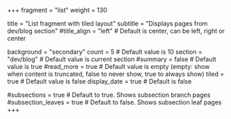 +++
fragment = "list"
weight = 130

title = "List fragment with tiled layout"
subtitle = "Displays pages from dev/blog section"
#title_align = "left" # Default is center, can be left, right or center

background = "secondary"
count = 5 # Default value is 10
section = "dev/blog" # Default value is current section
#summary = false # Default value is true
#read_more = true # Default value is empty (empty: show when content is truncated, false to never show, true to always show)
tiled = true # Default value is false
display_date = true # Default is false

#subsections = true # Default to true. Shows subsection branch pages
#subsection_leaves = true # Default to false. Shows subsection leaf pages
+++
